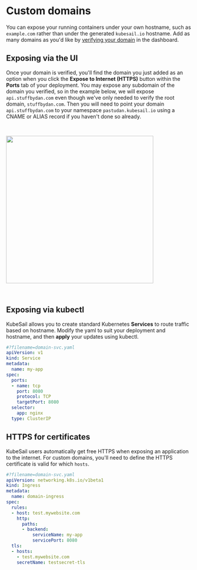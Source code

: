 # Custom domains

You can expose your running containers under your own hostname, such as `example.com` rather than under the generated `kubesail.io` hostname. Add as many domains as you'd like by [verifying your domain](https://kubesail.com/domains) in the dashboard.

## Exposing via the UI

Once your domain is verified, you'll find the domain you just added as an option when you click the **Expose to Internet (HTTPS)** button within the **Ports** tab of your deployment. You may expose any subdomain of the domain you verified, so in the example below, we will expose `api.stuffbydan.com` even though we've only needed to verify the root domain, `stuffbydan.com`. Then you will need to point your domain `api.stuffbydan.com` to your namespace `pastudan.kubesail.io` using a CNAME or ALIAS record if you haven't done so already.

<img src="https://kubesail.com/blog-images/custom-domains-ports.png" style="width: 400px; margin: 30px auto;" />

## Exposing via kubectl

KubeSail allows you to create standard Kubernetes **Services** to route traffic based on hostname. Modify the yaml to suit your deployment and hostname, and then **apply** your updates using kubectl.

```yml
#?filename=domain-svc.yaml
apiVersion: v1
kind: Service
metadata:
  name: my-app
spec:
  ports:
  - name: tcp
    port: 8080
    protocol: TCP
    targetPort: 8080
  selector:
    app: nginx
  type: ClusterIP
```

## HTTPS for certificates

KubeSail users automatically get free HTTPS when exposing an application to the internet. For custom domains, you'll need to define the HTTPS certificate is valid for which `hosts`.

```yml
#?filename=domain-svc.yaml
apiVersion: networking.k8s.io/v1beta1
kind: Ingress
metadata:
  name: domain-ingress
spec:
  rules:
  - host: test.mywebsite.com
    http:
      paths:
      - backend:
          serviceName: my-app
          servicePort: 8080
  tls:
  - hosts:
    - test.mywebsite.com
    secretName: testsecret-tls
```

